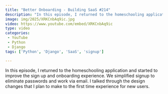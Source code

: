 ```yaml
---
title: "Better Onboarding - Building SaaS #214"
description: "In this episode, I returned to the homeschooling application and started to improve the sign up and onboarding experience. We simplified signup to eliminate passwords and work via email. I talked through the design changes that I plan to make to the first time experience for new users."
image: img/2025/XRKCnbAq9ic.jpg
video: https://www.youtube.com/embed/XRKCnbAq9ic
type: video
categories:
 - YouTube
 - Python
 - Django
tags: ['Python', 'Django', 'SaaS', 'signup']

---
```


In this episode, I returned to the homeschooling application and started to improve the sign up and onboarding experience. We simplified signup to eliminate passwords and work via email. I talked through the design changes that I plan to make to the first time experience for new users.
